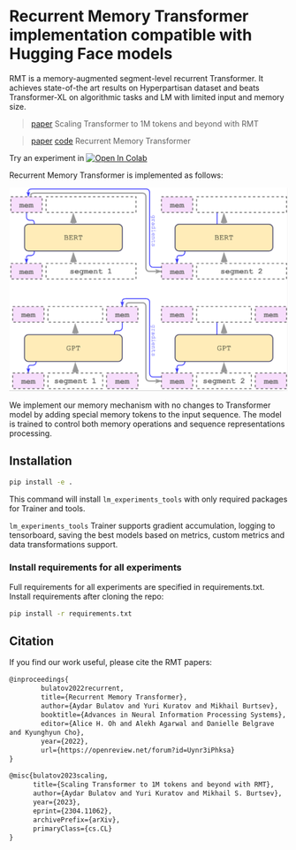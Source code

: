 # Recurrent Memory Transformer implementation compatible with Hugging Face models


RMT is a memory-augmented segment-level recurrent Transformer. It achieves state-of-the art results on Hyperpartisan dataset and beats Transformer-XL on algorithmic tasks and LM with limited input and memory size.

>[paper](https://arxiv.org/abs/2304.11062) Scaling Transformer to 1M tokens and beyond with RMT

>[paper](https://arxiv.org/abs/2207.06881) [code](https://github.com/booydar/LM-RMT) Recurrent Memory Transformer

Try an experiment in [![Open In Colab](https://colab.research.google.com/assets/colab-badge.svg)](https://github.com/booydar/t5-experiments/tree/wip/notebooks/rmt_demo_lm.ipynb)

Recurrent Memory Transformer is implemented as follows:

![**RMT**](img/RMT_scheme.png?raw=True)

We implement our memory mechanism with no changes to Transformer model by adding special memory tokens to the input sequence. The model is trained to control both memory operations and sequence representations processing.

## Installation
```bash
pip install -e .
```
This command will install `lm_experiments_tools` with only required packages for Trainer and tools.

`lm_experiments_tools` Trainer supports gradient accumulation, logging to tensorboard, saving the best models
based on metrics, custom metrics and data transformations support.

### Install requirements for all experiments
Full requirements for all experiments are specified in requirements.txt. Install requirements after cloning the repo:
```bash
pip install -r requirements.txt
```


## Citation
If you find our work useful, please cite the RMT papers:
```
@inproceedings{
        bulatov2022recurrent,
        title={Recurrent Memory Transformer},
        author={Aydar Bulatov and Yuri Kuratov and Mikhail Burtsev},
        booktitle={Advances in Neural Information Processing Systems},
        editor={Alice H. Oh and Alekh Agarwal and Danielle Belgrave and Kyunghyun Cho},
        year={2022},
        url={https://openreview.net/forum?id=Uynr3iPhksa}
}
```
```
@misc{bulatov2023scaling,
      title={Scaling Transformer to 1M tokens and beyond with RMT}, 
      author={Aydar Bulatov and Yuri Kuratov and Mikhail S. Burtsev},
      year={2023},
      eprint={2304.11062},
      archivePrefix={arXiv},
      primaryClass={cs.CL}
}
```